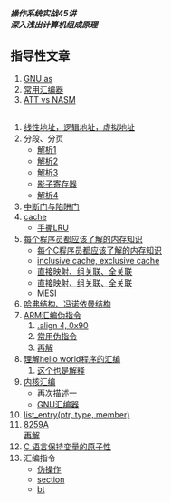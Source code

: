 ___操作系统实战45讲___      
___深入浅出计算机组成原理___      

##  指导性文章
1.  [GNU as](https://sourceware.org/binutils/docs/as/Manual.html)     
3.  [常用汇编器](https://blog.csdn.net/huang987246510/article/details/90311189)     
2.  [ATT vs NASM](https://sdasgup3.github.io/Intel_Vs_Att_format/)      

##  
1.  [线性地址，逻辑地址，虚拟地址](https://www.zhihu.com/question/29918252/answer/163114415)      
2.  分段、分页     
     + [解析1](https://blog.csdn.net/weixin_39763293/article/details/111291725)     
     + [解析2](https://www.cnblogs.com/kelamoyujuzhen/p/10555924.html)      
     + [解析3](https://segmentfault.com/a/1190000019974225)       
     + [影子寄存器](https://onestraw.github.io/linux/shadow-registers/)       
     + [解析4](https://book.51cto.com/art/202103/653938.htm)      
3.  [中断门与陷阱门](http://blog.chinaunix.net/uid-12307167-id-2946996.html)     
4.  [cache](https://blog.csdn.net/starter_____/article/details/97389110)        
    + [手撕LRU](https://segmentfault.com/a/1190000038714624)        
5.  [每个程序员都应该了解的内存知识](https://www.cnblogs.com/mikewolf2002/archive/2013/04/13/3017714.html)       
    + [每个C程序员都应该了解的内存知识](https://segmentfault.com/a/1190000022531638)      
    + [inclusive cache, exclusive cache](https://developer.arm.com/documentation/den0024/a/Caches/Cache-terminology/Inclusive-and-exclusive-caches)         
    + [直接映射、组关联、全关联](https://developer.arm.com/documentation/den0024/a/Caches/Cache-terminology/Inclusive-and-exclusive-caches)       
    + [直接映射、组关联、全关联](https://www.cxyzjd.com/article/weixin_42649617/105092395)      
    + [MESI](https://www.cnblogs.com/yanlong300/p/8986041.html)     
6.  [哈弗结构、冯诺依曼结构](https://xhy3054.github.io/hafuo-feng-struct/)				
7.  [ARM汇编伪指令](https://www.linuxidc.com/Linux/2016-11/137136.htm)          
    1.  [.align 4, 0x90](https://blog.csdn.net/zsj1126/article/details/103081954)     
    2.  [常用伪指令](https://www.cxyzjd.com/article/Roland_Sun/107705952)     
    3.  [再解](http://blog.sina.com.cn/s/blog_6859cadf0101i85t.html)      
8.  [理解hello world程序的汇编](https://stackoverflow.com/questions/15284947/understanding-gcc-s-output/15285058#15285058)      
    1.  [这个也是解释](https://www.jianshu.com/p/e385ff61dd7c)      
9.  [内核汇编](https://blog.csdn.net/armlinuxww/article/details/13168075)     
    + [再次描述一](https://blog.csdn.net/gaotangtiankai/article/details/19410509)     
    +  [GNU汇编器](http://www.4k8k.xyz/article/B10030607/119815458)       
10. [list_entry(ptr, type, member)](https://ilinuxkernel.com/?p=1062)     
11. [8259A](https://www.daimajiaoliu.com/daima/60b3c904cce6c06)     
    [再解](https://blog.csdn.net/longintchar/article/details/79439466)      
12. [C 语言保持变量的原子性](https://www.geek-share.com/detail/2373187041.html)     
13. 汇编指令     
    + [伪操作](https://www.cnblogs.com/snail-micheal/p/4189632.html)       
    + [section](https://blog.csdn.net/qq_16097611/article/details/73460115)      
    +  [bt](https://www.cnblogs.com/ioio/p/7418261.html)      
